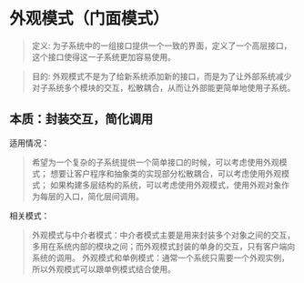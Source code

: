 # 外观模式（门面模式）
> 定义:
> 为子系统中的一组接口提供一个一致的界面，定义了一个高层接口，这个接口使得这一子系统更加容易使用。

> 目的:
> 外观模式不是为了给新系统添加新的接口，而是为了让外部系统减少对子系统多个模块的交互，松散耦合，从而让外部能更简单地使用子系统。

## 本质：封装交互，简化调用

适用情况：
> 希望为一个复杂的子系统提供一个简单接口的时候，可以考虑使用外观模式；
> 想要让客户程序和抽象类的实现部分松散耦合，可以考虑使用外观模式；
> 如果构建多层结构的系统，可以考虑使用外观模式，使用外观对象作为每层的入口，简化层间调用。
 
相关模式：
> 外观模式与中介者模式：中介者模式主要是用来封装多个对象之间的交互，多用在系统内部的模块之间；而外观模式封装的单身的交互，只有客户端向系统的调用。
> 外观模式和单例模式：通常一个系统只需要一个外观实例，所以外观模式可以跟单例模式结合使用。